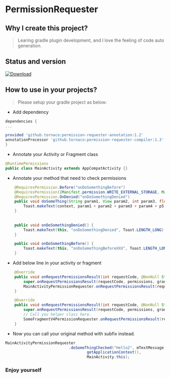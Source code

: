 # PermissionRequester

## Why I create this project?
> Learing gradle plugin development, and I love the feeling of code auto generation.

## Status and version

[ ![Download](https://api.bintray.com/packages/potestadetornaco/android/permission-requester-compiler/images/download.svg?version=1.3) ](https://bintray.com/potestadetornaco/android/permission-requester-compiler/1.3/link)


## How to use in your projects?
> Please setup your gradle project as below:

* Add dependency
```gradle
dependencies {
...

provided 'github.tornaco:permission-requester-annotation:1.2'
annotationProcessor 'github.tornaco:permission-requester-compiler:1.3'
}
```

* Annotate your Activity or Fragment class
```java
@RuntimePermissions
public class MainActivity extends AppCompatActivity {}
```

* Annotate your method that need to check permissions
```java
    @RequiresPermission.Before("onDoSomethingBefore")
    @RequiresPermission({Manifest.permission.WRITE_EXTERNAL_STORAGE, Manifest.permission.READ_CONTACTS})
    @RequiresPermission.OnDenied("onDoSomethingDenied")
    public void doSomeThing(String param1, View param2, int param3, float param4, double p5, Context context) {
        Toast.makeText(context, param1 + param2 + param3 + param4 + p5, Toast.LENGTH_LONG).show();
    }
    
    
    public void onDoSomethingDenied() {
        Toast.makeText(this, "onDoSomethingDenied", Toast.LENGTH_LONG).show();
    }

    public void onDoSomethingBefore() {
        Toast.makeText(this, "onDoSomethingBeforeXXX", Toast.LENGTH_LONG).show();
    }
```


* Add below line in your activity or fragment
```java
    @Override
    public void onRequestPermissionsResult(int requestCode, @NonNull String[] permissions, @NonNull int[] grantResults) {
        super.onRequestPermissionsResult(requestCode, permissions, grantResults);
        MainActivityPermissionRequester.onRequestPermissionsResult(requestCode, permissions, grantResults);
    }
```

```java
    @Override
    public void onRequestPermissionsResult(int requestCode, @NonNull String[] permissions, @NonNull int[] grantResults) {
        super.onRequestPermissionsResult(requestCode, permissions, grantResults);
        // Call you helper class here.
        SomeFragmentV4PermissionRequester.onRequestPermissionsResult(requestCode, permissions, grantResults);
    }
```

* Now you can call your original method with subfix instead.
```java
MainActivityPermissionRequester
                            .doSomeThingChecked("Hello2", mTextMessage, 2018, 12.3f, 2222d,
                                    getApplicationContext(),
                                    MainActivity.this);
```




### Enjoy yourself
